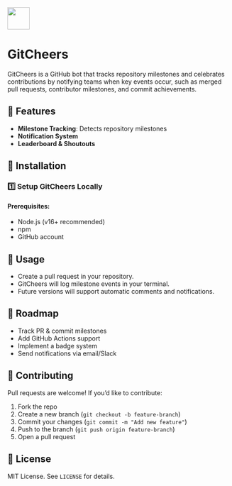 <img width='50px' src="https://github.com/user-attachments/assets/42b07012-e65e-4b69-b1b9-b40681d1802a">

# GitCheers 

GitCheers is a GitHub bot that tracks repository milestones and celebrates contributions by notifying teams when key events occur, such as merged pull requests, contributor milestones, and commit achievements.


## 🚀 Features
- **Milestone Tracking**: Detects repository milestones
- **Notification System**
- **Leaderboard & Shoutouts**

## 🔧 Installation
### 1️⃣ Setup GitCheers Locally
#### **Prerequisites:**
- Node.js (v16+ recommended)
- npm
- GitHub account

## 🎯 Usage
- Create a pull request in your repository.
- GitCheers will log milestone events in your terminal.
- Future versions will support automatic comments and notifications.

## 📅 Roadmap
- Track PR & commit milestones
- Add GitHub Actions support
- Implement a badge system
- Send notifications via email/Slack

## 🤝 Contributing

Pull requests are welcome! If you’d like to contribute:
1. Fork the repo
2. Create a new branch (`git checkout -b feature-branch`)
3. Commit your changes (`git commit -m "Add new feature"`)
4. Push to the branch (`git push origin feature-branch`)
5. Open a pull request

## 📜 License

MIT License. See `LICENSE` for details.
